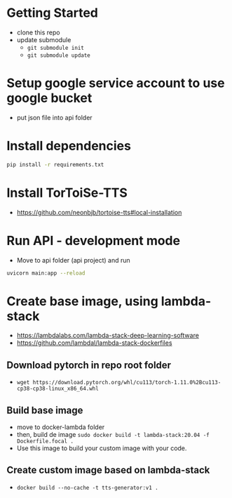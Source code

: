 # Getting Started
- clone this repo
- update submodule 
    - ```git submodule init```
    - ```git submodule update```

# Setup google service account to use google bucket
- put json file into api folder

# Install dependencies
```bash
pip install -r requirements.txt
```

# Install TorToiSe-TTS
- https://github.com/neonbjb/tortoise-tts#local-installation 

# Run API - development mode
- Move to api folder (api project) and run
```bash
uvicorn main:app --reload
```

# Create base image, using lambda-stack
- https://lambdalabs.com/lambda-stack-deep-learning-software 
- https://github.com/lambdal/lambda-stack-dockerfiles

## Download pytorch in repo root folder
- ```wget https://download.pytorch.org/whl/cu113/torch-1.11.0%2Bcu113-cp38-cp38-linux_x86_64.whl```
## Build base image
- move to docker-lambda folder
- then, build de image ```sudo docker build -t lambda-stack:20.04 -f Dockerfile.focal .```
- Use this image to build your custom image with your code.

## Create custom image based on lambda-stack
- ```docker build --no-cache -t tts-generator:v1 .```